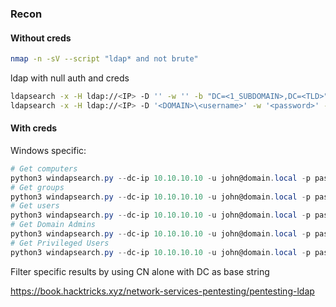 ### Recon

#### Without creds

```bash
nmap -n -sV --script "ldap* and not brute"
```
ldap with null auth and creds
```bash
ldapsearch -x -H ldap://<IP> -D '' -w '' -b "DC=<1_SUBDOMAIN>,DC=<TLD>"
ldapsearch -x -H ldap://<IP> -D '<DOMAIN>\<username>' -w '<password>' -b "DC=<1_SUBDOMAIN>,DC=<TLD>"
```

#### With creds


Windows specific:
```powershell
# Get computers
python3 windapsearch.py --dc-ip 10.10.10.10 -u john@domain.local -p password --computers
# Get groups
python3 windapsearch.py --dc-ip 10.10.10.10 -u john@domain.local -p password --groups
# Get users
python3 windapsearch.py --dc-ip 10.10.10.10 -u john@domain.local -p password --da
# Get Domain Admins
python3 windapsearch.py --dc-ip 10.10.10.10 -u john@domain.local -p password --da
# Get Privileged Users
python3 windapsearch.py --dc-ip 10.10.10.10 -u john@domain.local -p password --privileged-users
```

Filter specific results by using CN alone with DC as base string

https://book.hacktricks.xyz/network-services-pentesting/pentesting-ldap